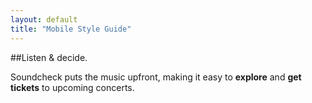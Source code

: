 ```yaml
---
layout: default
title: "Mobile Style Guide"
---
```


##Listen & decide.

Soundcheck puts the music upfront, making it easy to **explore** and **get tickets** to upcoming concerts.